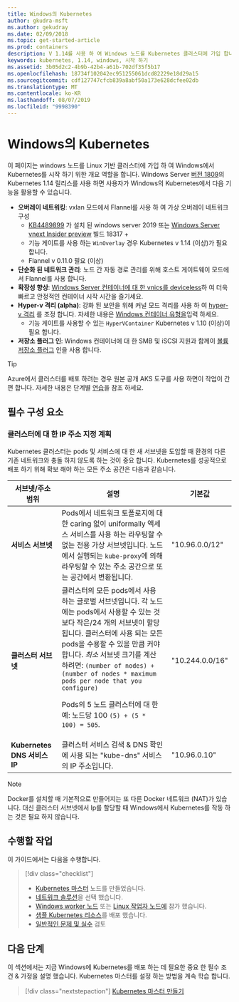 ```yaml
---
title: Windows의 Kubernetes
author: gkudra-msft
ms.author: gekudray
ms.date: 02/09/2018
ms.topic: get-started-article
ms.prod: containers
description: V 1.14를 사용 하 여 Windows 노드를 Kubernetes 클러스터에 가입 합니다.
keywords: kubernetes, 1.14, windows, 시작 하기
ms.assetid: 3b05d2c2-4b9b-42b4-a61b-702df35f5b17
ms.openlocfilehash: 18734f102042ec951255061dcd82229e18d29a15
ms.sourcegitcommit: cdf127747cfcb839a8abf50a173e628dcfee02db
ms.translationtype: MT
ms.contentlocale: ko-KR
ms.lasthandoff: 08/07/2019
ms.locfileid: "9998390"
---
```

# <a name="kubernetes-on-windows"></a>Windows의 Kubernetes

이 페이지는 windows 노드를 Linux 기반 클러스터에 가입 하 여 Windows에서 Kubernetes를 시작 하기 위한 개요 역할을 합니다. Windows Server [버전 1809](https://docs.microsoft.com/windows-server/get-started/whats-new-in-windows-server-1809#container-networking-with-kubernetes)의 Kubernetes 1.14 릴리스를 사용 하면 사용자가 Windows의 Kubernetes에서 다음 기능을 활용할 수 있습니다.

- **오버레이 네트워킹**: vxlan 모드에서 Flannel를 사용 하 여 가상 오버레이 네트워크 구성
    - [KB4489899](https://support.microsoft.com/help/4489899) 가 설치 된 windows server 2019 또는 [Windows Server vnext Insider preview](https://blogs.windows.com/windowsexperience/tag/windows-insider-program/) 빌드 18317 +
    - 기능 게이트를 사용 하는 `WinOverlay` 경우 Kubernetes v 1.14 (이상)가 필요 합니다.
    - Flannel v 0.11.0 필요 (이상)
- **단순화 된 네트워크 관리**: 노드 간 자동 경로 관리를 위해 호스트 게이트웨이 모드에서 Flannel를 사용 합니다.
- **확장성 향상**: [Windows Server 컨테이너에 대 한 vnics를 deviceless](https://techcommunity.microsoft.com/t5/Networking-Blog/Network-start-up-and-performance-improvements-in-Windows-10/ba-p/339716)하 여 더욱 빠르고 안정적인 컨테이너 시작 시간을 즐기세요.
- **Hyper-v 격리 (alpha)**: 강화 된 보안을 위해 커널 모드 격리를 사용 하 여 [hyper-v 격리](https://kubernetes.io/docs/getting-started-guides/windows/#hyper-v-containers) 를 조정 합니다. 자세한 내용은 [Windows 컨테이너 유형을](https://docs.microsoft.com/virtualization/windowscontainers/about/#windows-container-types)입력 하세요.
    - 기능 게이트를 사용할 수 있는 `HyperVContainer` Kubernetes v 1.10 (이상)이 필요 합니다.
- **저장소 플러그 인**: Windows 컨테이너에 대 한 SMB 및 iSCSI 지원과 함께이 [볼륨 저장소 플러그](https://github.com/Microsoft/K8s-Storage-Plugins) 인을 사용 합니다.

>[!TIP]
>Azure에서 클러스터를 배포 하려는 경우 원본 공개 AKS 도구를 사용 하면이 작업이 간편 합니다. 자세한 내용은 단계별 [연습](https://github.com/Azure/aks-engine/blob/master/docs/topics/windows.md)을 참조 하세요.

## <a name="prerequisites"></a>필수 구성 요소

### <a name="plan-ip-addressing-for-your-cluster"></a>클러스터에 대 한 IP 주소 지정 계획

<a name="definitions"></a>Kubernetes 클러스터는 pods 및 서비스에 대 한 새 서브넷을 도입할 때 환경의 다른 기존 네트워크와 충돌 하지 않도록 하는 것이 중요 합니다. Kubernetes를 성공적으로 배포 하기 위해 확보 해야 하는 모든 주소 공간은 다음과 같습니다.

| 서브넷/주소 범위 | 설명 | 기본값 |
| --------- | ------------- | ------------- |
| <a name="service-subnet-def"></a>**서비스 서브넷** | Pods에서 네트워크 토폴로지에 대 한 caring 없이 uniformally 액세스 서비스를 사용 하는 라우팅할 수 없는 전용 가상 서브넷입니다. 노드에서 실행되는 `kube-proxy`에 의해 라우팅할 수 있는 주소 공간으로 또는 공간에서 변환됩니다. | "10.96.0.0/12" |
| <a name="cluster-subnet-def"></a>**클러스터 서브넷** |  클러스터의 모든 pods에서 사용 하는 글로벌 서브넷입니다. 각 노드에는 pods에서 사용할 수 있는 것 보다 작은/24 개의 서브넷이 할당 됩니다. 클러스터에 사용 되는 모든 pods을 수용할 수 있을 만큼 커야 합니다. *최소* 서브넷 크기를 계산 하려면: `(number of nodes) + (number of nodes * maximum pods per node that you configure)` <p/>Pods의 5 노드 클러스터에 대 한 예: 노드당 100 `(5) + (5 *  100) = 505`.  | "10.244.0.0/16" |
| **Kubernetes DNS 서비스 IP** | 클러스터 서비스 검색 & DNS 확인에 사용 되는 "kube-dns" 서비스의 IP 주소입니다. | "10.96.0.10" |

> [!NOTE]
> Docker를 설치할 때 기본적으로 만들어지는 또 다른 Docker 네트워크 (NAT)가 있습니다. 대신 클러스터 서브넷에서 Ip를 할당할 때 Windows에서 Kubernetes를 작동 하는 것은 필요 하지 않습니다.

## <a name="what-you-will-accomplish"></a>수행할 작업

이 가이드에서는 다음을 수행합니다.

> [!div class="checklist"]
> * [Kubernetes 마스터](./creating-a-linux-master.md) 노드를 만들었습니다.  
> * [네트워크 솔루션](./network-topologies.md)을 선택 했습니다.  
> * [Windows worker 노드](./joining-windows-workers.md) 또는 [Linux 작업자 노드에](./joining-linux-workers.md) 참가 했습니다.  
> * [샘플 Kubernetes 리소스](./deploying-resources.md)를 배포 했습니다.  
> * [일반적인 문제 및 실수](./common-problems.md) 검토

## <a name="next-steps"></a>다음 단계

이 섹션에서는 지금 Windows에 Kubernetes를 배포 하는 데 필요한 중요 한 필수 조건 & 가정을 설명 했습니다. Kubernetes 마스터를 설정 하는 방법을 계속 학습 합니다.

>[!div class="nextstepaction"]
>[Kubernetes 마스터 만들기](./creating-a-linux-master.md)